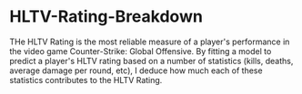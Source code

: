 # HLTV-Rating-Breakdown

THe HLTV Rating is the most reliable measure of a player's performance in the video game Counter-Strike: Global Offensive. By fitting a model to predict a player's HLTV rating based on a number of statistics (kills, deaths, average damage per round, etc), I deduce how much each of these statistics contributes to the HLTV Rating. 
